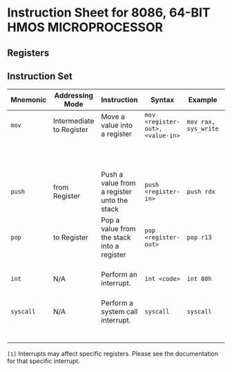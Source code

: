 # Instruction Sheet for 8086, 64-BIT HMOS MICROPROCESSOR

## Registers

## Instruction Set

| Mnemonic | Addressing Mode | Instruction | Syntax | Example | Argument  | Argument Description | Side effect |
|----------|-------------|-----------------|--------|---------|-----------|----------------------|-------------|
| `mov`    | Intermediate to Register | Move a value into a register | `mov <register-out>, <value-in>` | `mov rax, sys_write` | `register-out` | the register to which to write | N/A
|          |                          |                              |                           |                      | `value-in`    | the value to write into the register |
| `push` | from Register | Push a value from a register unto the stack | `push <register-in>` | `push rdx` | `register-in` | the register whose value to push onto the stack | `rsp` is decreased by ?? |
| `pop` | to Register | Pop a value from the stack into a register | `pop <register-out>` | `pop r13` | `register-out` | the register into which to pop | `rsp` is increased by ?? |
| `int` | N/A | Perform an interrupt. | `int <code>` | `int 80h` | `code` | the code of the interrupt to perform | `[1]` |
| `syscall` | N/A | Perform a system call interrupt. | `syscall` | `syscall` | N/A | N/A | `rcx <- rip` |
|           |  |                                  |           |           |  |  | `r11 <- rflags` |

`[1]` Interrupts may affect specific registers.  Please see the documentation for that specific interrupt.
